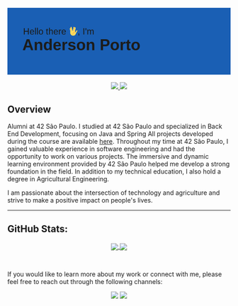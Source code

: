 
![Hi](./img/header.png)

 <p align=center>
 <a href= "https://leetcode.com/andersonporto/"target="_blank"><img src="https://img.shields.io/badge/-LeetCode-FFA116?style=for-the-badge&logo=LeetCode&logoColor=white"/>
 <a href= "https://www.codingame.com/profile/e8f78754de8dc6139e74db1abf044ecf1100254"target="_blank"><img src="https://img.shields.io/badge/-CodinGame-000000?style=for-the-badge&logo=CodinGame&logoColor=white"/>
 </a> 

## Overview

Alumni at 42 São Paulo. I studied at 42 São Paulo and specialized in Back End Development, focusing on Java and Spring All projects developed during the course are available [here](https://github.com/andersonhsporto/ft-cursus).
Throughout my time at 42 São Paulo, I gained valuable experience in software engineering and had the opportunity to work on various projects. The immersive and dynamic learning environment provided by 42 São Paulo helped me develop a strong foundation in the field.
In addition to my technical education, I also hold a degree in Agricultural Engineering.

I am passionate about the intersection of technology and agriculture and strive to make a positive impact on people's lives.
<hr>
<!-- <img src="https://raw.githubusercontent.com/JongeunKeum/JongeunKeum/main/profile-summary-card-output/github/0-profile-details.svg" width="60%"> <img src="https://raw.githubusercontent.com/JongeunKeum/JongeunKeum/main/profile-summary-card-output/github/3-stats.svg" width="30%"> -->

## GitHub Stats:

<p align="center">
  <a href="https://github.com/andersonhsporto">
  <img
      decoding="async" loading="lazy"
      align="center"
      height="160em"
      src="https://github-readme-stats-beta-flame.vercel.app/api/top-langs/?username=andersonhsporto&&hide=c,jupyter%20notebook,Makefile&layout=compact&theme=prussian"

</a>  
  <a href="https://github.com/andersonhsporto">
    <img
      decoding="async" loading="lazy"
      align="center"
      height="160em"
      src="https://github-readme-stats-beta-flame.vercel.app/api?username=andersonhsporto&rank_icon=github&theme=prussian&show_icons=true" />
  </a>
</p>

<br/>
 
 If you would like to learn more about my work or connect with me, please feel free to reach out through the following channels:

<p align=center>
<a href="mailto:anderson.higo2@gmail.com" target="_blank"><img src="https://img.shields.io/badge/Gmail-D14836?style=for-the-badge&logo=gmail&logoColor=white"/></a> 
<a href= "https://www.linkedin.com/in/andersonhsporto/"target="_blank"><img src="https://img.shields.io/badge/LinkedIn-0077B5?style=for-the-badge&logo=linkedin&logoColor=white"/>
 </a> 


<br>
